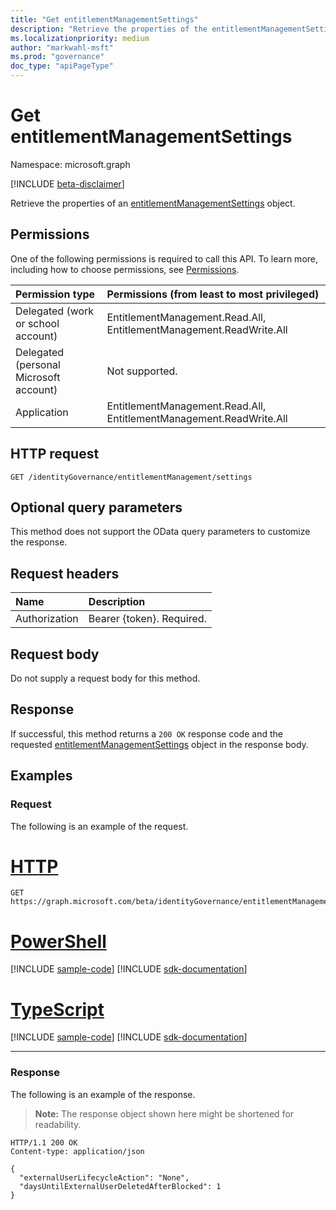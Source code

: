 ```yaml
---
title: "Get entitlementManagementSettings"
description: "Retrieve the properties of the entitlementManagementSettings object."
ms.localizationpriority: medium
author: "markwahl-msft"
ms.prod: "governance"
doc_type: "apiPageType"
---
```


# Get entitlementManagementSettings

Namespace: microsoft.graph

[!INCLUDE [beta-disclaimer](../../includes/beta-disclaimer.md)]

Retrieve the properties of an [entitlementManagementSettings](../resources/entitlementManagementSettings.md) object.

## Permissions

One of the following permissions is required to call this API. To learn more, including how to choose permissions, see [Permissions](/graph/permissions-reference).

| Permission type                        | Permissions (from least to most privileged) |
|:---------------------------------------|:--------------------------------------------|
| Delegated (work or school account)     | EntitlementManagement.Read.All, EntitlementManagement.ReadWrite.All |
| Delegated (personal Microsoft account) | Not supported. |
| Application                            | EntitlementManagement.Read.All, EntitlementManagement.ReadWrite.All |

## HTTP request

<!-- { "blockType": "ignored" } -->

```http
GET /identityGovernance/entitlementManagement/settings
```

## Optional query parameters

This method does not support the OData query parameters to customize the response.

## Request headers

| Name      |Description|
|:----------|:----------|
| Authorization | Bearer \{token\}. Required. |

## Request body

Do not supply a request body for this method.

## Response

If successful, this method returns a `200 OK` response code and the requested [entitlementManagementSettings](../resources/entitlementManagementSettings.md) object in the response body.

## Examples

### Request

The following is an example of the request.


# [HTTP](#tab/http)
<!-- {
  "blockType": "request",
  "name": "get_entitlementManagementSettings"
}-->

```msgraph-interactive
GET https://graph.microsoft.com/beta/identityGovernance/entitlementManagement/settings
```

# [PowerShell](#tab/powershell)
[!INCLUDE [sample-code](../includes/snippets/powershell/get-entitlementmanagementsettings-powershell-snippets.md)]
[!INCLUDE [sdk-documentation](../includes/snippets/snippets-sdk-documentation-link.md)]

# [TypeScript](#tab/typescript)
[!INCLUDE [sample-code](../includes/snippets/typescript/get-entitlementmanagementsettings-typescript-snippets.md)]
[!INCLUDE [sdk-documentation](../includes/snippets/snippets-sdk-documentation-link.md)]

---



### Response

The following is an example of the response.

> **Note:** The response object shown here might be shortened for readability.

<!-- {
  "blockType": "response",
  "truncated": true,
  "@odata.type": "microsoft.graph.entitlementManagementSettings"
} -->

```http
HTTP/1.1 200 OK
Content-type: application/json

{
  "externalUserLifecycleAction": "None",
  "daysUntilExternalUserDeletedAfterBlocked": 1
}
```

<!-- uuid: 16cd6b66-4b1a-43a1-adaf-3a886856ed98
2019-02-04 14:57:30 UTC -->
<!-- {
  "type": "#page.annotation",
  "description": "Get entitlementManagementSettings",
  "keywords": "",
  "section": "documentation",
  "tocPath": ""
}-->


